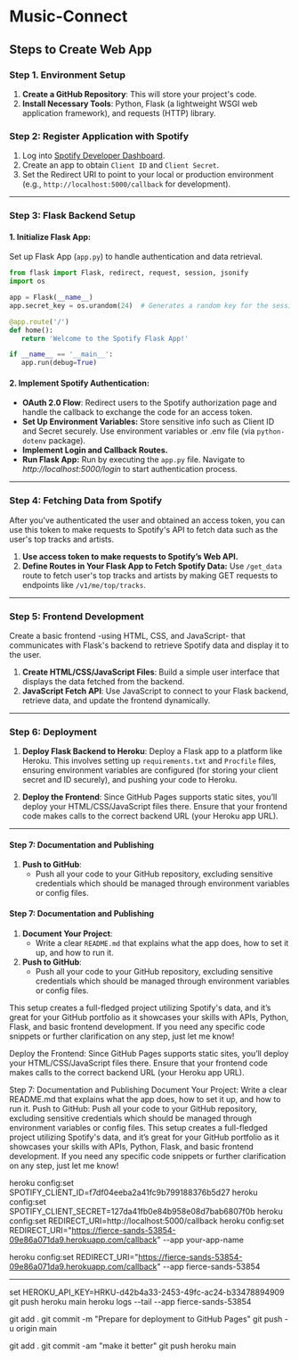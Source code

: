 # Music-Connect

## Steps to Create Web App


### Step 1. Environment Setup
1. **Create a GitHub Repository**: This will store your project's code.
2. **Install Necessary Tools**: Python, Flask (a lightweight WSGI web application framework), and requests (HTTP) library.



### Step 2: Register Application with Spotify
1. Log into [Spotify Developer Dashboard](https://developer.spotify.com/dashboard/).
2. Create an app to obtain `Client ID` and `Client Secret`.
3. Set the Redirect URI to point to your local or production environment (e.g., `http://localhost:5000/callback` for development).


------


### Step 3: Flask Backend Setup
#### 1. Initialize Flask App: 
Set up Flask App (`app.py`) to handle authentication and data retrieval.
```python
from flask import Flask, redirect, request, session, jsonify
import os

app = Flask(__name__)
app.secret_key = os.urandom(24)  # Generates a random key for the session

@app.route('/')
def home():
   return 'Welcome to the Spotify Flask App!'

if __name__ == '__main__':
   app.run(debug=True)
```

#### 2. **Implement Spotify Authentication**:
   - **OAuth 2.0 Flow**: Redirect users to the Spotify authorization page and handle the callback to exchange the code for an access token.
   - **Set Up Environment Variables:** Store sensitive info such as Client ID and Secret securely. Use environment variables or .env file (via `python-dotenv` package).
   - **Implement Login and Callback Routes.**
   - **Run Flask App:** Run by executing the `app.py` file. Navigate to *http://localhost:5000/login* to start authentication process.

----

### Step 4: Fetching Data from Spotify
After you've authenticated the user and obtained an access token, you can use this token to make requests to Spotify's API to fetch data such as the user's top tracks and artists.
1. **Use access token to make requests to Spotify’s Web API.**
2. **Define Routes in Your Flask App to Fetch Spotify Data:** Use `/get_data` route to fetch user's top tracks and artists by making GET requests to endpoints like `/v1/me/top/tracks`.



-------

### Step 5: Frontend Development
Create a basic frontend -using HTML, CSS, and JavaScript- that communicates with Flask's backend to retrieve Spotify data and display it to the user.

1. **Create HTML/CSS/JavaScript Files**: Build a simple user interface that displays the data fetched from the backend.
2. **JavaScript Fetch API**: Use JavaScript to connect to your Flask backend, retrieve data, and update the frontend dynamically.

-----

### Step 6: Deployment
1. **Deploy Flask Backend to Heroku**: Deploy a Flask app to a platform like Heroku. This involves setting up `requirements.txt` and `Procfile` files, ensuring environment variables are configured (for storing your client secret and ID securely), and pushing your code to Heroku.

2. **Deploy the Frontend**: Since GitHub Pages supports static sites, you’ll deploy your HTML/CSS/JavaScript files there. Ensure that your frontend code makes calls to the correct backend URL (your Heroku app URL).

------


#### Step 7: Documentation and Publishing
1. **Push to GitHub**:
   - Push all your code to your GitHub repository, excluding sensitive credentials which should be managed through environment variables or config files.



#### Step 7: Documentation and Publishing
1. **Document Your Project**:
   - Write a clear `README.md` that explains what the app does, how to set it up, and how to run it.
2. **Push to GitHub**:
   - Push all your code to your GitHub repository, excluding sensitive credentials which should be managed through environment variables or config files.

This setup creates a full-fledged project utilizing Spotify's data, and it’s great for your GitHub portfolio as it showcases your skills with APIs, Python, Flask, and basic frontend development. If you need any specific code snippets or further clarification on any step, just let me know!









Deploy the Frontend:
Since GitHub Pages supports static sites, you’ll deploy your HTML/CSS/JavaScript files there.
Ensure that your frontend code makes calls to the correct backend URL (your Heroku app URL).



Step 7: Documentation and Publishing
Document Your Project:
Write a clear README.md that explains what the app does, how to set it up, and how to run it.
Push to GitHub:
Push all your code to your GitHub repository, excluding sensitive credentials which should be managed through environment variables or config files.
This setup creates a full-fledged project utilizing Spotify's data, and it’s great for your GitHub portfolio as it showcases your skills with APIs, Python, Flask, and basic frontend development. If you need any specific code snippets or further clarification on any step, just let me know!

heroku config:set SPOTIFY_CLIENT_ID=f7df04eeba2a41fc9b799188376b5d27
heroku config:set SPOTIFY_CLIENT_SECRET=127da41fb0e84b958e08d7bab6807f0b
heroku config:set REDIRECT_URI=http://localhost:5000/callback
heroku config:set REDIRECT_URI="https://fierce-sands-53854-09e86a071da9.herokuapp.com/callback" --app your-app-name

heroku config:set REDIRECT_URI="https://fierce-sands-53854-09e86a071da9.herokuapp.com/callback" --app fierce-sands-53854




---------------------------------




set HEROKU_API_KEY=HRKU-d42b4a33-2453-49fc-ac24-b33478894909
git push heroku main
heroku logs --tail --app fierce-sands-53854

git add .
git commit -m "Prepare for deployment to GitHub Pages"
git push -u origin main

git add .
git commit -am "make it better"
git push heroku main